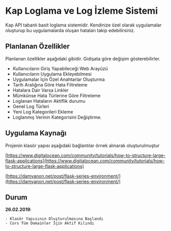 # Kap Loglama ve Log İzleme Sistemi

Kap API tabanlı basit loglama sistemidir. Kendinize özel olarak uygulamalar oluşturup bu uygulamalarda oluşan hataları takip edebilirsiniz.

## Planlanan Özellikler

Planlanan özellikler aşağıdaki gibidir. Gidişata göre değişim gösterebilirler.

 - Kullanıcıların Giriş Yapabileceği Web Arayüzü
 - Kullanıcıların Uygulama Ekleyebilmesi
 - Uygulamalar İçin Özel Anahtarlar Oluşturma
 - Tarih Aralığına Göre Hata Filtreleme
 - Hatalara Dair Varsa Linkler
 - Mümkünse Hata Türlerine Göre Filtreleme
 - Loglanan Hataların Aktiflik durumu
 - Genel Log Türleri
 - Yeni Log Kategorileri Ekleme
 - Loglanmış Verinin Kategorisini Değiştirme.


## Uygulama Kaynağı

Projenin klasör yapısı aşağıdaki bağlantılar örnek alınarak oluşturulmuştur

[https://www.digitalocean.com/community/tutorials/how-to-structure-large-flask-applications](https://www.digitalocean.com/community/tutorials/how-to-structure-large-flask-applications)

[https://damyanon.net/post/flask-series-environment/](https://damyanon.net/post/flask-series-environment/)

## Durum

**26.02.2019**:

    - Klasör Yapısının Oluşturulmasına Başlandı
    - Cors Tüm Domainler İçin Aktif Kılındı